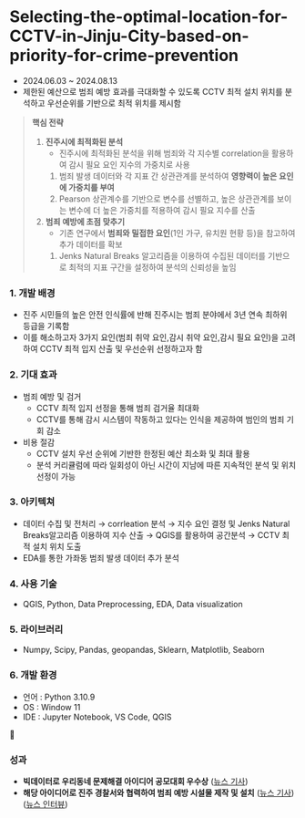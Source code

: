 # Selecting-the-optimal-location-for-CCTV-in-Jinju-City-based-on-priority-for-crime-prevention

- 2024.06.03 ~ 2024.08.13
- 제한된 예산으로 범죄 예방 효과를 극대화할 수 있도록 CCTV 최적 설치 위치를 분석하고 우선순위를 기반으로 최적 위치를 제시함

> **핵심 전략**
> 
> 1. **진주시에 최적화된 분석**
>     - 진주시에 최적화된 분석을 위해 범죄와 각 지수별 correlation을 활용하여 감시 필요 요인 지수의 가중치로 사용
>     1. 범죄 발생 데이터와 각 지표 간 상관관계를 분석하여 **영향력이 높은 요인에 가중치를 부여**
>     2. Pearson 상관계수를 기반으로 변수를 선별하고, 높은 상관관계를 보이는 변수에 더 높은 가중치를 적용하여 감시 필요 지수를 산출
> 2. **범죄 예방에 초점 맞추기**
>     - 기존 연구에서 **범죄와 밀접한 요인**(1인 가구, 유치원 현황 등)을 참고하여 추가 데이터를 확보
>     1. Jenks Natural Breaks 알고리즘을 이용하여 수집된 데이터를 기반으로 최적의 지표 구간을 설정하여 분석의 신뢰성을 높임

### 1. 개발 배경

- 진주 시민들의 높은 안전 인식률에 반해 진주시는 범죄 분야에서 3년 연속 최하위 등급을 기록함
- 이를 해소하고자 3가지 요인(범죄 취약 요인,감시 취약 요인,감시 필요 요인)을 고려하여 CCTV 최적 입지 산출 및 우선순위 선정하고자 함

### 2. 기대 효과

- 범죄 예방 및 검거
    - CCTV 최적 입지 선정을 통해 범죄 검거율 최대화
    - CCTV를 통해 감시 시스템이 작동하고 있다는 인식을 제공하여 범인의 범죄 기회 감소
- 비용 절감
    - CCTV 설치 우선 순위에 기반한 한정된 예산 최소화 및 최대 활용
    - 분석 커리큘럼에 따라 일회성이 아닌 시간이 지남에 따른 지속적인 분석 및 위치 선정이 가능

### 3. 아키텍쳐

- 데이터 수집 및 전처리 → corrleation 분석 → 지수 요인 결정 및 Jenks Natural Breaks알고리즘 이용하여 지수 산출 → QGIS를 활용하여 공간분석 → CCTV 최적 설치 위치 도출
- EDA를 통한 가좌동 범죄 발생 데이터 추가 분석

### 4. 사용 기술

- QGIS, Python, Data Preprocessing, EDA, Data visualization

### 5. 라이브러리

- Numpy, Scipy, Pandas, geopandas, Sklearn, Matplotlib, Seaborn

### 6. 개발 환경

- 언어 : Python 3.10.9
- OS : Window 11
- IDE : Jupyter Notebook, VS Code, QGIS

<aside>
🚀

### **성과**

- **빅데이터로 우리동네 문제해결 아이디어 공모대회 우수상** ([뉴스 기사](https://www.ohmynews.com/NWS_Web/View/at_pg.aspx?CNTN_CD=A0003054483))
- **해당 아이디어로 진주 경찰서와 협력하여 범죄 예방 시설물 제작 및 설치** ([뉴스 기사](https://www.veritas-a.com/news/articleView.html?idxno=543978)) ([뉴스 인터뷰](https://www.youtube.com/watch?v=UK2FhQvwLdQ))
</aside>
